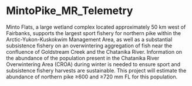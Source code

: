 # MintoPike_MR_Telemetry

Minto Flats, a large wetland complex located approximately 50 km west of Fairbanks, supports the largest sport fishery for northern pike within the Arctic-Yukon-Kuskokwim Management Area, as well as a substantial subsistence fishery on an overwintering aggregation of fish near the confluence of Goldstream Creek and the Chatanika River. Information on the abundance of the population present in the Chatanika River Overwintering Area (CROA) during winter is needed to ensure sport and subsistence fishery harvests are sustainable. This project will estimate the abundance of northern pike ≥600 and ≥720 mm FL for this population.

